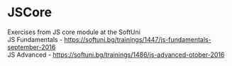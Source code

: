 # JSCore
Exercises from JS core module at the SoftUni <br>
JS Fundamentals - https://softuni.bg/trainings/1447/js-fundamentals-september-2016 <br>
JS Advanced - https://softuni.bg/trainings/1486/js-advanced-otober-2016
